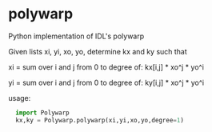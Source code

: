# polywarp
Python implementation of IDL's polywarp

Given lists xi, yi, xo, yo, determine kx and ky such that

xi = sum over i and j from 0 to degree of: kx[i,j] * xo^j * yo^i

yi = sum over i and j from 0 to degree of: ky[i,j] * xo^j * yo^i

usage:
```python
  import Polywarp
  kx,ky = Polywarp.polywarp(xi,yi,xo,yo,degree=1)
```
